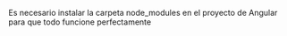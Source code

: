 Es necesario instalar la carpeta node_modules en el proyecto de Angular para que todo funcione perfectamente
